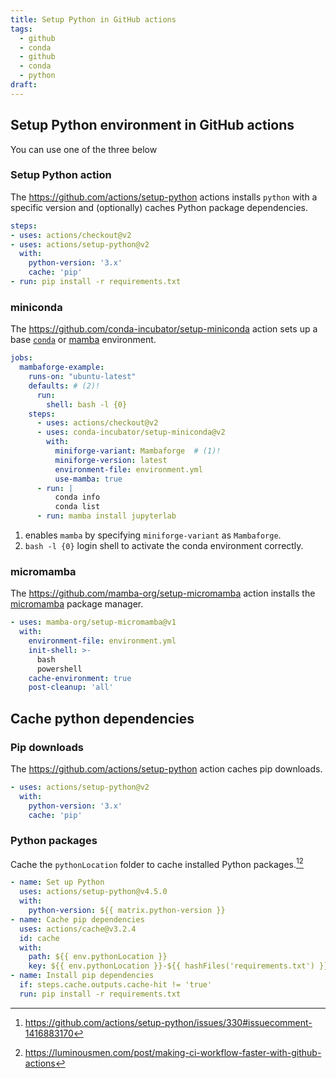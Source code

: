 ```yaml
---
title: Setup Python in GitHub actions
tags:
  - github
  - conda
  - github
  - conda
  - python
draft:
---
```


## Setup Python environment in GitHub actions

You can use one of the three below
### Setup Python action

The https://github.com/actions/setup-python actions installs `python` with a specific version and (optionally) caches Python package dependencies.

```yaml
steps:
- uses: actions/checkout@v2
- uses: actions/setup-python@v2
  with:
    python-version: '3.x'
    cache: 'pip'
- run: pip install -r requirements.txt
```

### miniconda

The https://github.com/conda-incubator/setup-miniconda action sets up a base [`conda`](https://docs.conda.io/projects/conda/en/latest/) or [mamba](https://github.com/mamba-org/mamba) environment.

```yaml
jobs:
  mambaforge-example:
    runs-on: "ubuntu-latest"
    defaults: # (2)!
      run:
        shell: bash -l {0}
    steps:
      - uses: actions/checkout@v2
      - uses: conda-incubator/setup-miniconda@v2
        with:
          miniforge-variant: Mambaforge  # (1)!
          miniforge-version: latest
          environment-file: environment.yml
          use-mamba: true
      - run: |
          conda info
          conda list
      - run: mamba install jupyterlab
```

1. enables `mamba` by specifying `miniforge-variant` as `Mambaforge`.
2. `bash -l {0}` login shell to activate the conda environment correctly.

### micromamba

The https://github.com/mamba-org/setup-micromamba action installs the [micromamba](https://github.com/mamba-org/mamba#micromamba) package manager.

```yaml
- uses: mamba-org/setup-micromamba@v1
  with:
    environment-file: environment.yml
    init-shell: >-
      bash
      powershell
    cache-environment: true
    post-cleanup: 'all'
```

## Cache python dependencies

### Pip downloads

The https://github.com/actions/setup-python action caches pip downloads.

```yaml
- uses: actions/setup-python@v2
  with:
    python-version: '3.x'
    cache: 'pip'
```

### Python packages

Cache the `pythonLocation` folder to cache installed Python packages.[^1][^2]

```yaml
- name: Set up Python
  uses: actions/setup-python@v4.5.0
  with:
    python-version: ${{ matrix.python-version }}
- name: Cache pip dependencies
  uses: actions/cache@v3.2.4
  id: cache
  with:
    path: ${{ env.pythonLocation }}
    key: ${{ env.pythonLocation }}-${{ hashFiles('requirements.txt') }}
- name: Install pip dependencies
  if: steps.cache.outputs.cache-hit != 'true'
  run: pip install -r requirements.txt
```

[^1]: https://github.com/actions/setup-python/issues/330#issuecomment-1416883170
[^2]: https://luminousmen.com/post/making-ci-workflow-faster-with-github-actions
